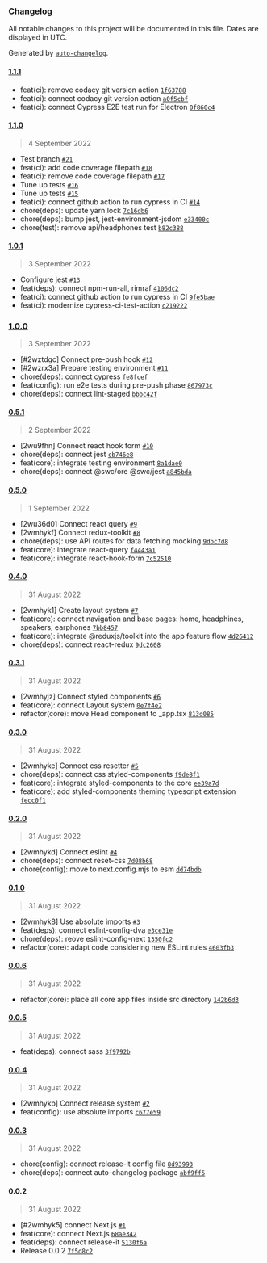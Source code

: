 ### Changelog

All notable changes to this project will be documented in this file. Dates are displayed in UTC.

Generated by [`auto-changelog`](https://github.com/CookPete/auto-changelog).

#### [1.1.1](https://github.com/dvakatsiienko/audiophile-ui/compare/1.1.0...1.1.1)

- feat(ci): remove codacy git version action [`1f63788`](https://github.com/dvakatsiienko/audiophile-ui/commit/1f637880a9144283f887f2a3e9a669b04e27ed8e)
- feat(ci): connect codacy git version action [`a0f5cbf`](https://github.com/dvakatsiienko/audiophile-ui/commit/a0f5cbfdce7987d7b6808047e3165bdab4646ee6)
- feat(ci): connect Cypress E2E test run for Electron [`0f860c4`](https://github.com/dvakatsiienko/audiophile-ui/commit/0f860c4ed469f58f09bfb521e1c6307619de7a99)

#### [1.1.0](https://github.com/dvakatsiienko/audiophile-ui/compare/1.0.1...1.1.0)

> 4 September 2022

- Test branch [`#21`](https://github.com/dvakatsiienko/audiophile-ui/pull/21)
- feat(ci): add code coverage filepath [`#18`](https://github.com/dvakatsiienko/audiophile-ui/pull/18)
- feat(ci): remove code coverage filepath [`#17`](https://github.com/dvakatsiienko/audiophile-ui/pull/17)
- Tune up tests [`#16`](https://github.com/dvakatsiienko/audiophile-ui/pull/16)
- Tune up tests [`#15`](https://github.com/dvakatsiienko/audiophile-ui/pull/15)
- feat(ci): connect github action to run cypress in CI [`#14`](https://github.com/dvakatsiienko/audiophile-ui/pull/14)
- chore(deps): update yarn.lock [`7c16db6`](https://github.com/dvakatsiienko/audiophile-ui/commit/7c16db6779ea48d71357a58a0f7155cc8da840a2)
- chore(deps): bump jest, jest-environment-jsdom [`e33400c`](https://github.com/dvakatsiienko/audiophile-ui/commit/e33400c0b92113919da6e4b02a35bf9d6c6ac239)
- chore(test): remove api/headphones test [`b82c388`](https://github.com/dvakatsiienko/audiophile-ui/commit/b82c388cb61a5c589d6f3a9ae9f6996e49c8af19)

#### [1.0.1](https://github.com/dvakatsiienko/audiophile-ui/compare/1.0.0...1.0.1)

> 3 September 2022

- Configure jest [`#13`](https://github.com/dvakatsiienko/audiophile-ui/pull/13)
- feat(deps): connect npm-run-all, rimraf [`4106dc2`](https://github.com/dvakatsiienko/audiophile-ui/commit/4106dc24401dcecb201cdec577ca7ab8a83ad65d)
- feat(ci): connect github action to run cypress in CI [`9fe5bae`](https://github.com/dvakatsiienko/audiophile-ui/commit/9fe5bae0d257804c86de9a49840ab35faa48d94e)
- feat(ci): modernize cypress-ci-test-action [`c219222`](https://github.com/dvakatsiienko/audiophile-ui/commit/c2192229cf26eafc7c8228c83b1393937df7db3e)

### [1.0.0](https://github.com/dvakatsiienko/audiophile-ui/compare/0.5.1...1.0.0)

> 3 September 2022

- [#2wztdgc] Connect pre-push hook [`#12`](https://github.com/dvakatsiienko/audiophile-ui/pull/12)
- [#2wzrx3a] Prepare testing environment [`#11`](https://github.com/dvakatsiienko/audiophile-ui/pull/11)
- chore(deps): connect cypress [`fe8fcef`](https://github.com/dvakatsiienko/audiophile-ui/commit/fe8fcefc8091f8fea145d819e193c5851d68a155)
- feat(config): run e2e tests during pre-push phase [`867973c`](https://github.com/dvakatsiienko/audiophile-ui/commit/867973cd4008f7b1be0bfbca13bf92818d7726a0)
- chore(deps): connect lint-staged [`bbbc42f`](https://github.com/dvakatsiienko/audiophile-ui/commit/bbbc42f378e68de1619db0ad3d1aed9b56290afe)

#### [0.5.1](https://github.com/dvakatsiienko/audiophile-ui/compare/0.5.0...0.5.1)

> 2 September 2022

- [2wu9fhn] Connect react hook form [`#10`](https://github.com/dvakatsiienko/audiophile-ui/pull/10)
- chore(deps): connect jest [`cb746e8`](https://github.com/dvakatsiienko/audiophile-ui/commit/cb746e8908e7df3a6cf5586fd850d53a6e10ba27)
- feat(core): integrate testing environment [`8a1dae0`](https://github.com/dvakatsiienko/audiophile-ui/commit/8a1dae09d2cb65751ed1a64a75a8d34b111246cd)
- chore(deps): connect @swc/ore @swc/jest [`a845bda`](https://github.com/dvakatsiienko/audiophile-ui/commit/a845bdaf29b99f70a3977f248cf34e0a0d48b00a)

#### [0.5.0](https://github.com/dvakatsiienko/audiophile-ui/compare/0.4.0...0.5.0)

> 1 September 2022

- [2wu36d0] Connect react query [`#9`](https://github.com/dvakatsiienko/audiophile-ui/pull/9)
- [2wmhykf] Connect redux-toolkit [`#8`](https://github.com/dvakatsiienko/audiophile-ui/pull/8)
- chore(deps): use API routes for data fetching mocking [`9dbc7d8`](https://github.com/dvakatsiienko/audiophile-ui/commit/9dbc7d89df76f92813f0758c980c8d614ca05b10)
- feat(core): integrate react-query [`f4443a1`](https://github.com/dvakatsiienko/audiophile-ui/commit/f4443a1dd6b8fb8fcba75d73635678ee9af4ccc1)
- feat(core): integrate react-hook-form [`7c52510`](https://github.com/dvakatsiienko/audiophile-ui/commit/7c525102ff9b3ee3511e9897ee22c453029aae9b)

#### [0.4.0](https://github.com/dvakatsiienko/audiophile-ui/compare/0.3.1...0.4.0)

> 31 August 2022

- [2wmhyk1] Create layout system [`#7`](https://github.com/dvakatsiienko/audiophile-ui/pull/7)
- feat(core): connect navigation and base pages: home, headphines, speakers, earphones [`7bb8457`](https://github.com/dvakatsiienko/audiophile-ui/commit/7bb8457c11fc9b16e42675c47a25802cf1278206)
- feat(core): integrate @reduxjs/toolkit into the app feature flow [`4d26412`](https://github.com/dvakatsiienko/audiophile-ui/commit/4d26412071ae526c2edac6bdc920b80cf7e5041a)
- chore(deps): connect react-redux [`9dc2608`](https://github.com/dvakatsiienko/audiophile-ui/commit/9dc26088738a4736e98ad108906977750a2ba695)

#### [0.3.1](https://github.com/dvakatsiienko/audiophile-ui/compare/0.3.0...0.3.1)

> 31 August 2022

- [2wmhyjz] Connect styled components [`#6`](https://github.com/dvakatsiienko/audiophile-ui/pull/6)
- feat(core): connect Layout system [`0e7f4e2`](https://github.com/dvakatsiienko/audiophile-ui/commit/0e7f4e2e4e540e747101a3da8a640f8372781fc1)
- refactor(core): move Head component to _app.tsx [`813d085`](https://github.com/dvakatsiienko/audiophile-ui/commit/813d0858cb1971288aaffa5a4cf73aeba0f57e64)

#### [0.3.0](https://github.com/dvakatsiienko/audiophile-ui/compare/0.2.0...0.3.0)

> 31 August 2022

- [2wmhyke] Connect css resetter [`#5`](https://github.com/dvakatsiienko/audiophile-ui/pull/5)
- chore(deps): connect css styled-components [`f9de8f1`](https://github.com/dvakatsiienko/audiophile-ui/commit/f9de8f1248d58b7c81c1a61a0eb9d2880997a227)
- feat(core): integrate styled-components to the core [`ee39a7d`](https://github.com/dvakatsiienko/audiophile-ui/commit/ee39a7d7330fd08d3a061d95dcafec8fecd6aa7f)
- feat(core): add styled-components theming typescript extension [`fecc0f1`](https://github.com/dvakatsiienko/audiophile-ui/commit/fecc0f1b9f9b149717fdeb564fb61751f719e372)

#### [0.2.0](https://github.com/dvakatsiienko/audiophile-ui/compare/0.1.0...0.2.0)

> 31 August 2022

- [2wmhykd] Connect eslint [`#4`](https://github.com/dvakatsiienko/audiophile-ui/pull/4)
- chore(deps): connect reset-css [`7d08b68`](https://github.com/dvakatsiienko/audiophile-ui/commit/7d08b681b9894dc67bab95ed840e1e0b515db73b)
- chore(config): move to next.config.mjs to esm [`dd74bdb`](https://github.com/dvakatsiienko/audiophile-ui/commit/dd74bdbcb02a542e1b8f62d219207f4bb02dfbea)

#### [0.1.0](https://github.com/dvakatsiienko/audiophile-ui/compare/0.0.6...0.1.0)

> 31 August 2022

- [2wmhyk8] Use absolute imports [`#3`](https://github.com/dvakatsiienko/audiophile-ui/pull/3)
- feat(deps): connect eslint-config-dva [`e3ce31e`](https://github.com/dvakatsiienko/audiophile-ui/commit/e3ce31e2afbb99d79982817a2f0b27355e39ade3)
- chore(deps): reove eslint-config-next [`1350fc2`](https://github.com/dvakatsiienko/audiophile-ui/commit/1350fc28d678d1362ee860ea9cb88a5f17932d4d)
- refactor(core): adapt code considering new ESLint rules [`4603fb3`](https://github.com/dvakatsiienko/audiophile-ui/commit/4603fb3b803a301891387d2fc695048144e82509)

#### [0.0.6](https://github.com/dvakatsiienko/audiophile-ui/compare/0.0.5...0.0.6)

> 31 August 2022

- refactor(core): place all core app files inside src directory [`142b6d3`](https://github.com/dvakatsiienko/audiophile-ui/commit/142b6d33fe3d67b1b9301139fb53d7ea5fb6389f)

#### [0.0.5](https://github.com/dvakatsiienko/audiophile-ui/compare/0.0.4...0.0.5)

> 31 August 2022

- feat(deps): connect sass [`3f9792b`](https://github.com/dvakatsiienko/audiophile-ui/commit/3f9792b3ef5988e90759fd2e7ab9455aa80bc8a8)

#### [0.0.4](https://github.com/dvakatsiienko/audiophile-ui/compare/0.0.3...0.0.4)

> 31 August 2022

- [2wmhykb] Connect release system [`#2`](https://github.com/dvakatsiienko/audiophile-ui/pull/2)
- feat(config): use absolute imports [`c677e59`](https://github.com/dvakatsiienko/audiophile-ui/commit/c677e591324b057a21e0ac94c795a0b8dfd1c06d)

#### [0.0.3](https://github.com/dvakatsiienko/audiophile-ui/compare/0.0.2...0.0.3)

> 31 August 2022

- chore(config): connect release-it config file [`8d93993`](https://github.com/dvakatsiienko/audiophile-ui/commit/8d93993923191bd90483c9cb6322e04d0ac10703)
- chore(deps): connect auto-changelog package [`abf9ff5`](https://github.com/dvakatsiienko/audiophile-ui/commit/abf9ff5d912f45a2447a641bd67aa0a61be6aa3f)

#### 0.0.2

> 31 August 2022

- [#2wmhyk5] connect Next.js [`#1`](https://github.com/dvakatsiienko/audiophile-ui/pull/1)
- feat(core): connect Next.js [`68ae342`](https://github.com/dvakatsiienko/audiophile-ui/commit/68ae342f16307c994dd41e008d0d2aa96594fe9e)
- feat(deps): connect release-it [`5130f6a`](https://github.com/dvakatsiienko/audiophile-ui/commit/5130f6af2990d541f567295b9fa07b4ff8a9821e)
- Release 0.0.2 [`7f5d8c2`](https://github.com/dvakatsiienko/audiophile-ui/commit/7f5d8c25c171b83a7a8624ad0b427954c4c4b76a)
